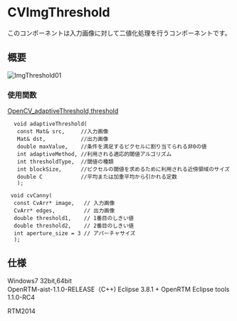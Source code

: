 CVImgThreshold
=================
このコンポーネントは入力画像に対して二値化処理を行うコンポーネントです。

概要
--------
![ImgThreshold01](http://www.sic.shibaura-it.ac.jp/~ma13055/ImgThreshold01)



### 使用関数 ###
[OpenCV_adaptiveThreshold,threshold](http://opencv.jp/opencv-2svn/cpp/miscellaneous_image_transformations.html "OpenCV_adaptiveThreshold,threshold")

      void adaptiveThreshold(
       const Mat& src,     //入力画像
       Mat& dst,           //出力画像
       double maxValue,    //条件を満足するピクセルに割り当てられる非0の値
       int adaptiveMethod, //利用される適応的閾値アルゴリズム
       int thresholdType,  //閾値の種類
       int blockSize,      //ピクセルの閾値を求めるために利用される近傍領域のサイズ
       double C            //平均または加重平均から引かれる定数
       );

     void cvCanny(
      const CvArr* image,   // 入力画像
      CvArr* edges,         // 出力画像
      double threshold1,    // 1番目のしきい値
      double threshold2,    // 2番目のしきい値
      int aperture_size = 3 // アパーチャサイズ
      );

仕様
--------
Windows7 32bit,64bit  
OpenRTM-aist-1.1.0-RELEASE（C++)
Eclipse 3.8.1 + OpenRTM Eclipse tools 1.1.0-RC4


RTM2014

